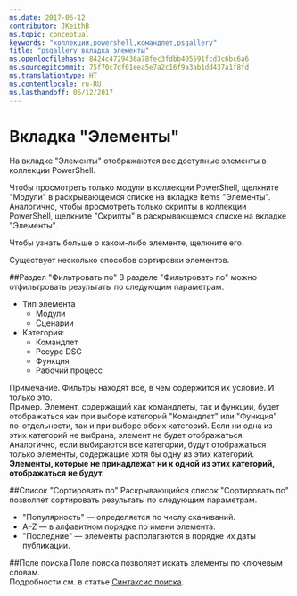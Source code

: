 ```yaml
---
ms.date: 2017-06-12
contributor: JKeithB
ms.topic: conceptual
keywords: "коллекции,powershell,командлет,psgallery"
title: "psgallery_вкладка_элементы"
ms.openlocfilehash: 8424c4729436a78fec3fdbb405591fcd3c6bc6a6
ms.sourcegitcommit: 75f70c7df01eea5e7a2c16f9a3ab1dd437a1f8fd
ms.translationtype: HT
ms.contentlocale: ru-RU
ms.lasthandoff: 06/12/2017
---
```

<a id="items-tab" class="xliff"></a>
Вкладка "Элементы"
==========

На вкладке "Элементы" отображаются все доступные элементы в коллекции PowerShell.

Чтобы просмотреть только модули в коллекции PowerShell, щелкните "Модули" в раскрывающемся списке на вкладке Items "Элементы".  Аналогично, чтобы просмотреть только скрипты в коллекции PowerShell, щелкните "Скрипты" в раскрывающемся списке на вкладке "Элементы".  

Чтобы узнать больше о каком-либо элементе, щелкните его.

Существует несколько способов сортировки элементов.

<a id="filter-by" class="xliff"></a>
##Раздел "Фильтровать по"
В разделе "Фильтровать по" можно отфильтровать результаты по следующим параметрам.
* Тип элемента
    * Модули
    * Сценарии
* Категория:
    * Командлет
    * Ресурс DSC
    * Функция
    * Рабочий процесс

Примечание. Фильтры находят все, в чем содержится их условие. И только это.  
Пример. Элемент, содержащий как командлеты, так и функции, будет отображаться как при выборе категорий "Командлет" или "Функция" по-отдельности, так и при выборе обеих категорий.  Если ни одна из этих категорий не выбрана, элемент не будет отображаться.  
Аналогично, если выбираются все категории, будут отображаться только элементы, содержащие хотя бы одну из этих категорий. **Элементы, которые не принадлежат ни к одной из этих категорий, отображаться не будут.**

<a id="sort-by" class="xliff"></a>
##Список "Сортировать по" 
Раскрывающийся список "Сортировать по" позволяет сортировать результаты по следующим параметрам.
* "Популярность" — определяется по числу скачиваний.
* A–Z — в алфавитном порядке по имени элемента.
* "Последние" — элементы располагаются в порядке их даты публикации.


<a id="search-box" class="xliff"></a>
##Поле поиска
Поле поиска позволяет искать элементы по ключевым словам.  
Подробности см. в статье [Синтаксис поиска](./psgallery_search_syntax.md).

